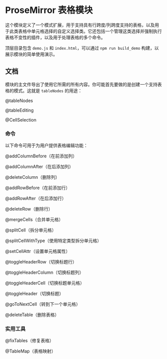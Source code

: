 # ProseMirror 表格模块

这个模块定义了一个模式扩展，用于支持具有行跨度/列跨度支持的表格，以及用于此类表格中单元格选择的自定义选择类。它还包括一个管理这类选择并强制执行表格不变性的插件，以及用于处理表格的多个命令。

顶层目录包含 `demo.js` 和 `index.html`，可以通过 `npm run build_demo` 构建，以展示模块的简单使用演示。

## 文档

模块的主文件导出了使用它所需的所有内容。你可能首先要做的是创建一个支持表格的模式。这就是 `tableNodes` 的用途：

@tableNodes

@tableEditing

@CellSelection

### 命令

以下命令可用于为用户提供表格编辑功能：

@addColumnBefore（在前添加列）

@addColumnAfter（在后添加列）

@deleteColumn（删除列）

@addRowBefore（在前添加行）

@addRowAfter（在后添加行）

@deleteRow（删除行）

@mergeCells（合并单元格）

@splitCell（拆分单元格）

@splitCellWithType（使用特定类型拆分单元格）

@setCellAttr（设置单元格属性）

@toggleHeaderRow（切换标题行）

@toggleHeaderColumn（切换标题列）

@toggleHeaderCell（切换标题单元格）

@toggleHeader（切换标题）

@goToNextCell（转到下一个单元格）

@deleteTable（删除表格）

### 实用工具

@fixTables（修复表格）

@TableMap（表格映射）

